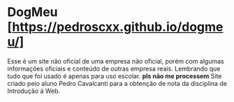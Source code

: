 # DogMeu [https://pedroscxx.github.io/dogmeu/]

Esse é um site não oficial de uma empresa não oficial, porém com algumas informações oficiais e conteúdo de outras empresa reais. 
Lembrando que tudo que foi usado é apenas para uso escolar. **pls não me processem**
Site criado pelo aluno Pedro Cavalcanti para a obtenção de nota da disciplina de Introdução á Web.
